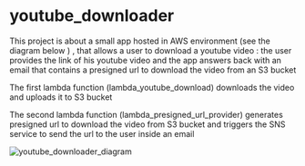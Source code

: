 # youtube_downloader

This project is about a small app hosted in AWS environment (see the diagram below ) , that allows a user to download a youtube video : the user provides the link of his youtube 
video and the app answers back with an email that contains a presigned url to download the video from an S3 bucket 

The first lambda function (lambda_youtube_download) downloads the video and uploads it to S3 bucket 

The second lambda function (lambda_presigned_url_provider) generates presigned url to download the video from S3 bucket and triggers the SNS service to send the url to the user inside
an email 



![youtube_downloader_diagram](https://user-images.githubusercontent.com/70094057/132139420-c42b239d-8f66-464b-90f1-dd0226b97b85.JPG)


